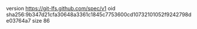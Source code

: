 version https://git-lfs.github.com/spec/v1
oid sha256:9b347d21cfa30648a3361c1845c7753600cd10732101052f9242798de03764a7
size 86
